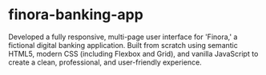 # finora-banking-app
Developed a fully responsive, multi-page user interface for 'Finora,' a fictional digital banking application. Built from scratch using semantic HTML5, modern CSS (including Flexbox and Grid), and vanilla JavaScript to create a clean, professional, and user-friendly experience.
